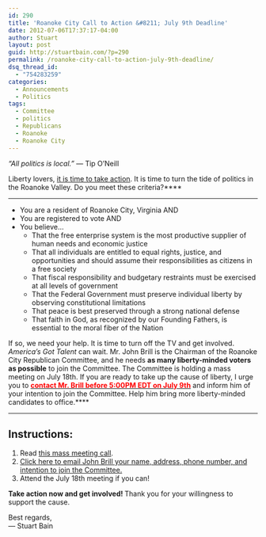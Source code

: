 ```yaml
---
id: 290
title: 'Roanoke City Call to Action &#8211; July 9th Deadline'
date: 2012-07-06T17:37:17-04:00
author: Stuart
layout: post
guid: http://stuartbain.com/?p=290
permalink: /roanoke-city-call-to-action-july-9th-deadline/
dsq_thread_id:
  - "754283259"
categories:
  - Announcements
  - Politics
tags:
  - Committee
  - politics
  - Republicans
  - Roanoke
  - Roanoke City
---
```

<p dir="ltr">
  <em>“All politics is local.”</em> &#8212; Tip O’Neill
</p>

Liberty lovers, <span style="text-decoration: underline">it is time to take action</span>. It is time to turn the tide of politics in the Roanoke Valley. Do you meet these criteria?****  
**** 

  * You are a resident of Roanoke City, Virginia AND
  * You are registered to vote AND
  * You believe&#8230; 
      * That the free enterprise system is the most productive supplier of human needs and economic justice
      * That all individuals are entitled to equal rights, justice, and opportunities and should assume their responsibilities as citizens in a free society
      * That fiscal responsibility and budgetary restraints must be exercised at all levels of government
      * That the Federal Government must preserve individual liberty by observing constitutional limitations
      * That peace is best preserved through a strong national defense
      * That faith in God, as recognized by our Founding Fathers, is essential to the moral fiber of the Nation

If so, we need your help. It is time to turn off the TV and get involved. _America’s Got Talent_ can wait. Mr. John Brill is the Chairman of the Roanoke City Republican Committee, and he needs **as many liberty-minded voters as possible** to join the Committee. The Committee is holding a mass meeting on July 18th. If you are ready to take up the cause of liberty, I urge you to <span style="text-decoration: underline"><span style="color: #ff0000"><strong>contact Mr. Brill before 5:00PM EDT on July 9th</strong></span></span> and inform him of your intention to join the Committee. Help him bring more liberty-minded candidates to office.****  
**** 

## Instructions:

  1. Read <a href="http://www.roanokegop.org/2012/07/05/mass-meeting-july-18th/" target="_blank">this mass meeting call</a>.
  2. [Click here to email John Brill your name, address, phone number, and intention to join the Committee.](mailto:john@brilldesigns.org?Subject=Committee%20Nomination%20for%20Mass%20Meeting%20&Body=Mr.%20Brill%2C%0A%0APlease%20place%20my%20name%20in%20the%20nominations%20for%20the%20Roanoke%20City%20Republican%20Committee%20Mass%20Meeting%20scheduled%20for%207/18/2012.%20I%20am%20in%20accord%20with%20the%20principles%20of%20the%20Republican%20Party%20and%20agree%20to%20pay%20the%20annual%20%2425%20dues%20if%20elected.%20Here%20is%20my%20information%3A%0A%0AName%3A%0AAddress%3A%0APhone%20number%3A%0AEmail%20address%3A%0A%0AThank%20you%21)
  3. Attend the July 18th meeting if you can!

<strong id="internal-source-marker_0.7307248811703175">Take action now and get involved! </strong>Thank you for your willingness to support the cause.

Best regards,  
&#8212; Stuart Bain